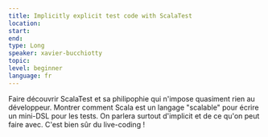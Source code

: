 ```yaml
---
title: Implicitly explicit test code with ScalaTest 
location: 
start: 
end: 
type: Long
speaker: xavier-bucchiotty
topic: 
level: beginner
language: fr
---
```


Faire découvrir ScalaTest et sa philipophie qui n'impose quasiment rien au développeur. Montrer comment Scala est un langage "scalable" pour écrire un mini-DSL pour les tests. On parlera surtout d'implicit et de ce qu'on peut faire avec. C'est bien sûr du live-coding !